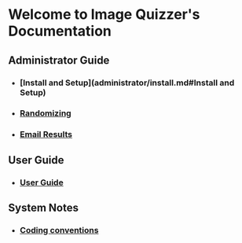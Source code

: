 # Welcome to Image Quizzer's Documentation


## Administrator Guide
* ### [Install and Setup](administrator/install.md#Install and Setup)  
* ### [Randomizing](./administrator/randomizing.md)  
* ### [Email Results](./administrator/email.md)

## User Guide
* ### [User Guide](./user/userguide.md)

## System Notes
* ### [Coding conventions](./extras/codingconventions.md)
